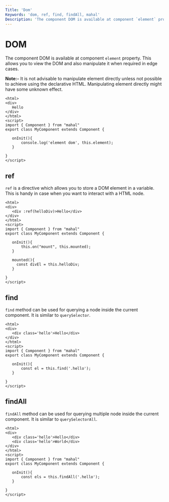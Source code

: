 ```yaml
---
Title: 'Dom'
Keywords: 'dom, ref, find, findAll, mahal'
Description: 'The component DOM is available at component `element` property.'
---
```


# DOM

The component DOM is available at component `element` property. This allows you to view the DOM and also manipulate it when required in edge cases.

**Note:-** It is not advisable to manipulate element directly unless not possible to achieve using the declarative HTML. Manipulating element directly might have some unknown effect.

```
<html>
<div>
   Hello
</div>
</html>
<script>
import { Component } from "mahal"
export class MyComponent extends Component {

   onInit(){
       console.log('element dom', this.element);
   }

}
</script>
```

## ref

`ref` is a directive which allows you to store a DOM element in a variable. This is handy in case when you want to interact with a HTML node.

```
<html>
<div>
   <div :ref(helloDiv)>Hello</div>
</div>
</html>
<script>
import { Component } from "mahal"
export class MyComponent extends Component {

   onInit(){
       this.on("mount", this.mounted);
   }

   mounted(){
     const divEl = this.helloDiv;
   }

}
</script>
```

## find

`find` method can be used for querying a node inside the current component. It is similar to `querySelector`.

```
<html>
<div>
   <div class='hello'>Hello</div>
</div>
</html>
<script>
import { Component } from "mahal"
export class MyComponent extends Component {

   onInit(){
       const el = this.find('.hello');
   }

}
</script>
```

## findAll

`findAll` method can be used for querying multiple node inside the current component. It is similar to `querySelectorAll`.

```
<html>
<div>
   <div class='hello'>Hello</div>
   <div class='hello'>World</div>
</div>
</html>
<script>
import { Component } from "mahal"
export class MyComponent extends Component {

   onInit(){
       const els = this.findAll('.hello');
   }

}
</script>
```
